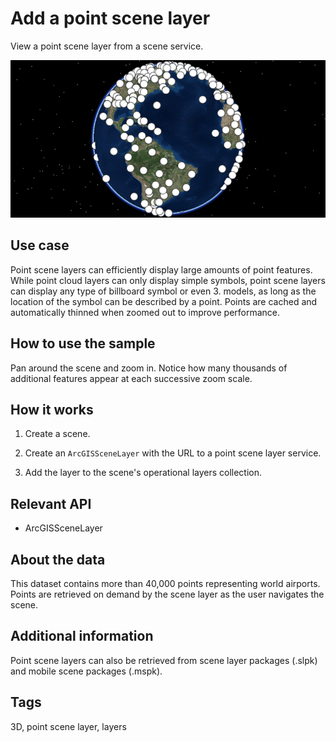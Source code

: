 # Add a point scene layer

View a point scene layer from a scene service.

![](AddAPointSceneLayer.png)

## Use case

Point scene layers can efficiently display large amounts of point features. While point cloud layers can only display simple symbols, point scene layers can display any type of billboard symbol or even 3.  models, as long as the location of the symbol can be described by a point. Points are cached and automatically thinned when zoomed out to improve performance.

## How to use the sample

Pan around the scene and zoom in. Notice how many thousands of additional features appear at each successive zoom scale.

## How it works

1.  Create a scene.

2.  Create an `ArcGISSceneLayer` with the URL to a point scene layer service.

3.  Add the layer to the scene's operational layers collection.

## Relevant API

*   ArcGISSceneLayer

## About the data

This dataset contains more than 40,000 points representing world airports. Points are retrieved on demand by the scene layer as the user navigates the scene.

## Additional information

Point scene layers can also be retrieved from scene layer packages (.slpk) and mobile scene packages (.mspk).

## Tags

3D, point scene layer, layers